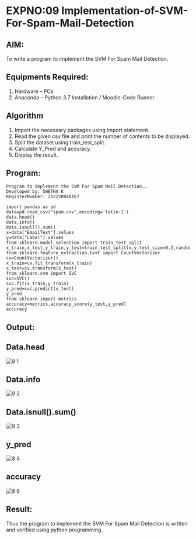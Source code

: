 # EXPNO:09 Implementation-of-SVM-For-Spam-Mail-Detection

## AIM:
To write a program to implement the SVM For Spam Mail Detection.

## Equipments Required:
1. Hardware – PCs
2. Anaconda – Python 3.7 Installation / Moodle-Code Runner

## Algorithm
1. Import the necessary packages using import statement. 
2. Read the given csv file and print the number of contents to be displayed. 
3. Split the dataset using train_test_split. 
4. Calculate Y_Pred and accuracy. 
5. Display the result.  
## Program:

```
Program to implement the SVM For Spam Mail Detection..
Developed by: SWETHA K
RegisterNumber: 212220040167
```

```
import pandas as pd
data=pd.read_csv("spam.csv",encoding='latin-1')
data.head()
data.info()
data.isnull().sum()
x=data["EmailText"].values
y=data["Label"].values
from sklearn.model_selection import train_test_split 
x_train,x_test,y_train,y_test=train_test_split(x,y,test_size=0.2,random_state=0)
from sklearn.feature_extraction.text import CountVectorizer
cv=CountVectorizer()
x_train=cv.fit_transform(x_train)
x_test=cv.transform(x_test)
from sklearn.svm import SVC
svc=SVC()
svc.fit(x_train,y_train)
y_pred=svc.predict(x_test)
y_pred
from sklearn import metrics
accuracy=metrics.accuracy_score(y_test,y_pred)
accuracy

```

## Output:
## Data.head
![8 1](https://user-images.githubusercontent.com/103240414/174470743-44414df7-397f-4027-9295-612bd37e05d7.png)
## Data.info
![8 2](https://user-images.githubusercontent.com/103240414/174470761-34361408-b3b2-4be9-9bab-4063c4cc55be.png)
## Data.isnull().sum()
![8 3](https://user-images.githubusercontent.com/103240414/174470764-71aa6a15-6a6e-4115-ae27-12bf8b739361.png)
## y_pred
![8 4](https://user-images.githubusercontent.com/103240414/174470768-407b2625-8e1e-4c68-888d-d23251c65af8.png)
## accuracy
![8 6](https://user-images.githubusercontent.com/103240414/174470776-738823bf-14fa-49ec-9988-20c652860b53.png)




## Result:
Thus the program to implement the SVM For Spam Mail Detection is written and verified using python programming.
